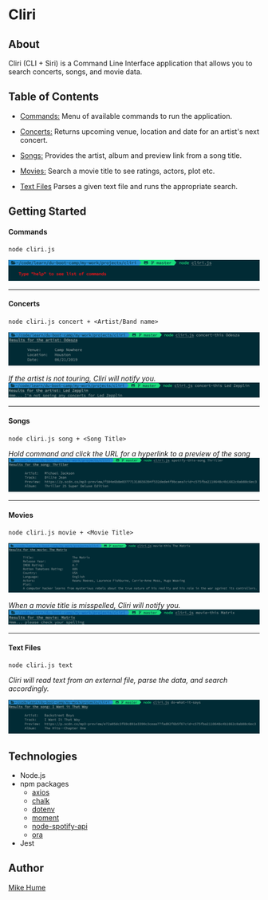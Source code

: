 
# Cliri

## About

Cliri (CLI + Siri) is a Command Line Interface application that allows you to search concerts, songs, and movie data.

## Table of Contents

- [Commands:](#commands) Menu of available commands to run the application.

- [Concerts:](#concerts) Returns upcoming venue, location and date for an artist's next concert.

- [Songs:](#songs) Provides the artist, album and preview link from a song title.

- [Movies:](#movies) Search a movie title to see ratings, actors, plot etc.

- [Text Files](#text) Parses a given text file and runs the appropriate search.

## Getting Started

#### <a name="commands"></a>Commands

```
node cliri.js
```

![](public/images/no-args.png)

---

#### <a name="concerts"></a>**Concerts**

```
node cliri.js concert + <Artist/Band name>
```

![](public/images/concert.png)

*If the artist is not touring, Cliri will notify you.*
![](public/images/no-concert.png)

---

#### <a name="songs"></a>**Songs**

```
node cliri.js song + <Song Title>
```

*Hold command and click the URL for a hyperlink to a preview of the song*
![](public/images/song.png)

---

#### <a name="movies"></a>**Movies**

```
node cliri.js movie + <Movie Title>
```

![](public/images/movie.png)

*When a movie title is misspelled, Cliri will notify you.*
![](public/images/movie-typo.png)

---

#### <a name="text"></a>**Text Files**

```
node cliri.js text
```

*Cliri will read text from an external file, parse the data, and search accordingly.*

![](public/images/text-file.png)

## Technologies

* Node.js
* npm packages
  * [axios](https://www.npmjs.com/package/axios)
  * [chalk](https://www.npmjs.com/package/chalk)
  * [dotenv](https://www.npmjs.com/package/dotenv)
  * [moment](https://www.npmjs.com/package/moment)
  * [node-spotify-api](https://www.npmjs.com/package/node-spotify-api)
  * [ora](https://www.npmjs.com/package/ora)
* Jest

## Author

[Mike Hume](https://mahume.github.io)